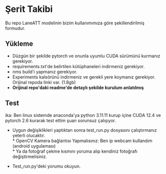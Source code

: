 # Şerit Takibi
Bu repo LaneATT modelinin bizim kullanımımıza göre şekillendirilmiş formudur.

## Yükleme
* Düzgün bir şekilde pytorch ve onunla uyumlu CUDA sürümünü kurmanız gerekiyor. 
* requirements.txt'de belirtilen kütüphaneleri indirmeniz gerekiyor.
* nms build'i yapmanız gerekiyor.
* Experiments kalsörünü indirmeniz ve gerekli yere koymanız gerekiyor. Orijinal repoda linki var. (1.8gb)
* **Orijinal repo'daki readme'de detaylı şekilde kurulum anlatılmış**

## Test
ika: Ben linux sistemde anaconda'ya python 3.11.11 kurup içine CUDA 12.4 ve pytorch 2.6 kurarak test ettim şuan sorunsuz çalışıyor.

* Uygun değişiklikleri yaptıktan sonra test_run.py dosyasını çalıştırmanız yeterli olucaktır.
  <br>* OpenCV Kamera bağlantısı Yapmalısınız: Ben ip webcam kullandım (android uygulaması) 
  <br>* Ya da fotoğraf çekme kısmını yoruma alıp kendiniz fotoğrafı değiştirmelisiniz.

* Test_run.py'deki yorumu okuyun.

